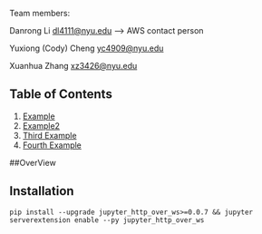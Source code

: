 Team members:

Danrong Li dl4111@nyu.edu --> AWS contact person

Yuxiong (Cody) Cheng yc4909@nyu.edu

Xuanhua Zhang xz3426@nyu.edu

## Table of Contents

1. [Example](#example)
2. [Example2](#example2)
3. [Third Example](#third-example)
4. [Fourth Example](#fourth-examplehttpwwwfourthexamplecom)

##OverView


## Installation


``` console
pip install --upgrade jupyter_http_over_ws>=0.0.7 && jupyter serverextension enable --py jupyter_http_over_ws
```
